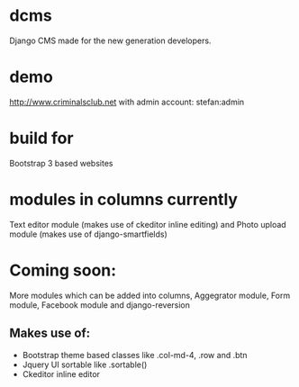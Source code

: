 # dcms
Django CMS made for the new generation developers.
# demo
http://www.criminalsclub.net with admin account: stefan:admin
# build for
Bootstrap 3 based websites
# modules in columns currently
Text editor module (makes use of ckeditor inline editing) and Photo upload module (makes use of django-smartfields)
# Coming soon:
More modules which can be added into columns, Aggegrator module, Form module, Facebook module and django-reversion
## Makes use of:
- Bootstrap theme based classes like .col-md-4, .row and .btn
- Jquery UI sortable like .sortable()
- Ckeditor inline editor